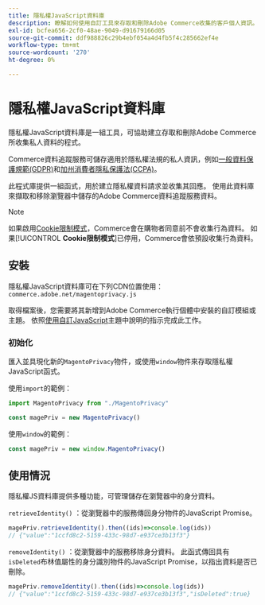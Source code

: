 ```yaml
---
title: 隱私權JavaScript資料庫
description: 瞭解如何使用自訂工具來存取和刪除Adobe Commerce收集的客戶個人資訊。
exl-id: bcfea656-2cf0-48ae-9049-d91679166d05
source-git-commit: ddf988826c29b4ebf054a4d4fb5f4c285662ef4e
workflow-type: tm+mt
source-wordcount: '270'
ht-degree: 0%

---
```


<!-- TODO: Remove this topic and redirect to the adobe-privacy-javascript-library.md when the Adobe privacy library has been integrated with Commerce. -->

# 隱私權JavaScript資料庫

隱私權JavaScript資料庫是一組工具，可協助建立存取和刪除Adobe Commerce所收集私人資料的程式。

Commerce資料追蹤服務可儲存適用於隱私權法規的私人資訊，例如[一般資料保護規範(GDPR)](gdpr.md)和[加州消費者隱私保護法(CCPA)](ccpa.md)。

此程式庫提供一組函式，用於建立隱私權資料請求並收集其回應。 使用此資料庫來擷取和移除瀏覽器中儲存的Adobe Commerce資料追蹤服務資料。

>[!NOTE]
>
>如果啟用[Cookie限制模式](https://experienceleague.adobe.com/docs/commerce-admin/start/compliance/privacy/compliance-cookie-law.html)，Commerce會在購物者同意前不會收集行為資料。 如果&#x200B;[!UICONTROL **Cookie限制模式**]&#x200B;已停用，Commerce會依預設收集行為資料。

## 安裝

隱私權JavaScript資料庫可在下列CDN位置使用： `commerce.adobe.net/magentoprivacy.js`

取得檔案後，您需要將其新增到Adobe Commerce執行個體中安裝的自訂模組或主題。 依照[使用自訂JavaScript](https://developer.adobe.com/commerce/frontend-core/javascript/custom/)主題中說明的指示完成此工作。

### 初始化

匯入並具現化新的`MagentoPrivacy`物件，或使用`window`物件來存取隱私權JavaScript函式。

使用`import`的範例：

```js
import MagentoPrivacy from "./MagentoPrivacy"

const magePriv = new MagentoPrivacy()
```

使用`window`的範例：

```js
const magePriv = new window.MagentoPrivacy()
```

## 使用情況

隱私權JS資料庫提供多種功能，可管理儲存在瀏覽器中的身分資料。

`retrieveIdentity()`
：從瀏覽器中的服務傳回身分物件的JavaScript Promise。

```js
magePriv.retrieveIdentity().then((ids)=>console.log(ids))
// {"value":"1ccfd8c2-5159-433c-98d7-e937ce3b13f3"}
```

`removeIdentity()`
：從瀏覽器中的服務移除身分資料。
此函式傳回具有`isDeleted`布林值屬性的身分識別物件的JavaScript Promise，以指出資料是否已刪除。

```js
magePriv.removeIdentity().then((ids)=>console.log(ids))
// {"value":"1ccfd8c2-5159-433c-98d7-e937ce3b13f3","isDeleted":true}
```
